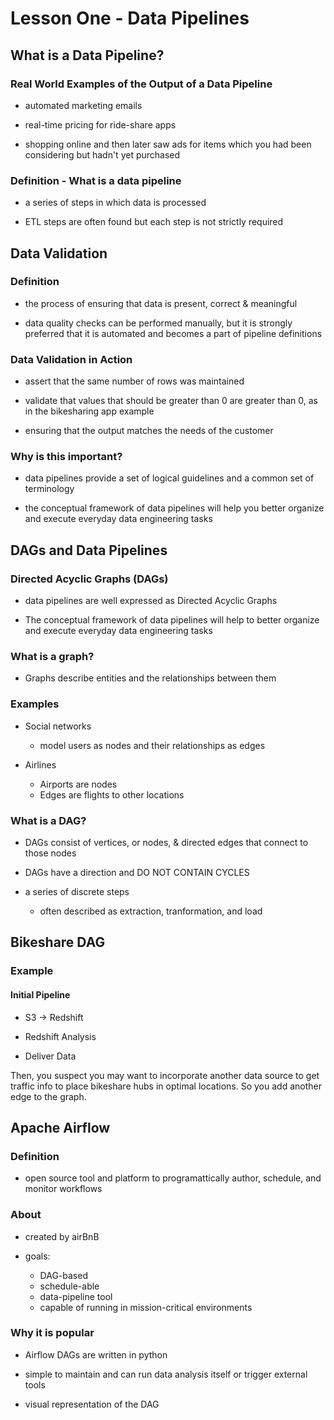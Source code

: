 # Lesson One - Data Pipelines #

## What is a Data Pipeline? ##

### Real World Examples of the Output of a Data Pipeline ###

- automated marketing emails

- real-time pricing for ride-share apps

- shopping online and then later saw ads for items which you had been considering but hadn't yet purchased

### Definition - What is a data pipeline ###

- a series of steps in which data is processed

- ETL steps are often found but each step is not strictly required

## Data Validation ##

### Definition ### 

- the process of ensuring that data is present, correct & meaningful

- data quality checks can be performed manually, but it is strongly preferred that it is automated and becomes a part of pipeline definitions

### Data Validation in Action ###

- assert that the same number of rows was maintained

- validate that values that should be greater than 0 are greater than 0, as in the bikesharing app example

- ensuring that the output matches the needs of the customer

### Why is this important? ###

- data pipelines provide a set of logical guidelines and a common set of terminology

- the conceptual framework of data pipelines will help you better organize and execute everyday data engineering tasks

## DAGs and Data Pipelines ## 

### Directed Acyclic Graphs (DAGs) ###

- data pipelines are well expressed as Directed Acyclic Graphs

- The conceptual framework of data pipelines will help to better organize and execute everyday data engineering tasks

### What is a graph? ###

- Graphs describe entities and the relationships between them

### Examples ###

- Social networks
    - model users as nodes and their relationships as edges

- Airlines
    - Airports are nodes
    - Edges are flights to other locations

### What is a DAG? ###

- DAGs consist of vertices, or nodes, & directed edges that connect to those nodes

- DAGs have a direction and DO NOT CONTAIN CYCLES

- a series of discrete steps

    - often described as extraction, tranformation, and load


## Bikeshare DAG ##

### Example ###

#### Initial Pipeline ####

- S3 -> Redshift

- Redshift Analysis

- Deliver Data

Then, you suspect you may want to incorporate another data source to get traffic info to place bikeshare hubs in optimal locations. So you add another edge to the graph.

## Apache Airflow ##

### Definition ###

- open source tool and platform to programattically author, schedule, and monitor workflows

### About ### 

- created by airBnB

- goals: 
    - DAG-based
    - schedule-able
    - data-pipeline tool
    - capable of running in mission-critical environments

### Why it is popular ###

- Airflow DAGs are written in python

- simple to maintain and can run data analysis itself or trigger external tools

- visual representation of the DAG

##